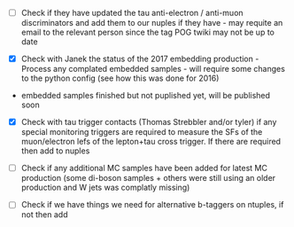 - [ ] Check if they have updated the tau anti-electron / anti-muon discriminators and add them to our nuples if they have - may requite an email to the relevant person since the tag POG twiki may not be up to date

- [x] Check with Janek the status of the 2017 embedding production - Process any complated embedded samples - will require some changes to the python config (see how this was done for 2016)
- embedded samples finished but not puplished yet, will be published soon

- [x] Check with tau trigger contacts (Thomas Strebbler and/or tyler) if any special monitoring triggers are required to measure the SFs of the muon/electron lefs of the lepton+tau cross trigger. If there are required then add to nuples

- [ ] Check if any additional MC samples have been added for latest MC production (some di-boson samples + others were still using an older production and W jets was complatly missing)

- [ ] Check if we have things we need for alternative b-taggers on ntuples, if not then add
